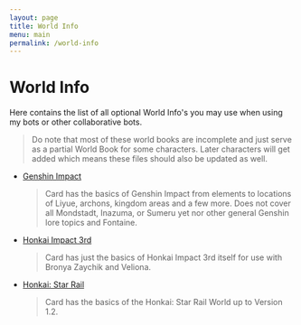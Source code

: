 ```yaml
---
layout: page
title: World Info
menu: main
permalink: /world-info
---
```


# World Info

Here contains the list of all optional World Info's you may use when using my bots or other collaborative bots.

> Do note that most of these world books are incomplete and just serve as a partial World Book for some characters. Later characters will get added which means these files should also be updated as well.

- [Genshin Impact](world-info/GI-Core.json)
   > Card has the basics of Genshin Impact from elements to locations of Liyue, archons, kingdom areas and a few more. Does not cover all Mondstadt, Inazuma, or Sumeru yet nor other general Genshin lore topics and Fontaine.

- [Honkai Impact 3rd](world-info/HI3-Core.json)
   > Card has just the basics of Honkai Impact 3rd itself for use with Bronya Zaychik and Veliona.

- [Honkai: Star Rail](world-info/HSR.json)
   > Card has the basics of the Honkai: Star Rail World up to Version 1.2.
